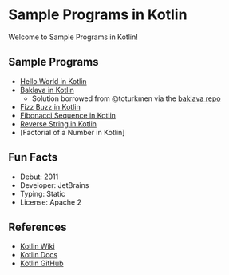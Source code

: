 # Sample Programs in Kotlin

Welcome to Sample Programs in Kotlin!

## Sample Programs

- [Hello World in Kotlin][2]
- [Baklava in Kotlin][6]
  - Solution borrowed from @toturkmen via the [baklava repo][1]
- [Fizz Buzz in Kotlin][7]
- [Fibonacci Sequence in Kotlin][8]
- [Reverse String in Kotlin][9]
- [Factorial of a Number in Kotlin]

## Fun Facts

- Debut: 2011
- Developer: JetBrains
- Typing: Static
- License: Apache 2

## References

- [Kotlin Wiki][3]
- [Kotlin Docs][4]
- [Kotlin GitHub][5]

[1]: https://github.com/toturkmen/baklava
[2]: https://therenegadecoder.com/code/hello-world-in-kotlin/
[3]: https://en.wikipedia.org/wiki/Kotlin_(programming_language)
[4]: https://kotlinlang.org/
[5]: https://github.com/JetBrains/kotlin
[6]: https://github.com/TheRenegadeCoder/sample-programs/issues/430
[7]: https://github.com/TheRenegadeCoder/sample-programs/issues/511
[8]: https://github.com/TheRenegadeCoder/sample-programs/issues/566
[9]: https://github.com/TheRenegadeCoder/sample-programs/issues/587